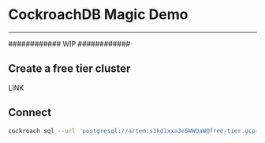 # CockroachDB Magic Demo

---

############ WIP ############

## Create a free tier cluster

LINK

## Connect

```bash
cockroach sql --url 'postgresql://artem:s1kd1xxa3e5WWOaW@free-tier.gcp-us-central1.cockroachlabs.cloud:26257/defaultdb?sslmode=verify-full&sslrootcert='$HOME'/.postgresql/root.crt&options=--cluster%3Dartem-freetier-2769'
```